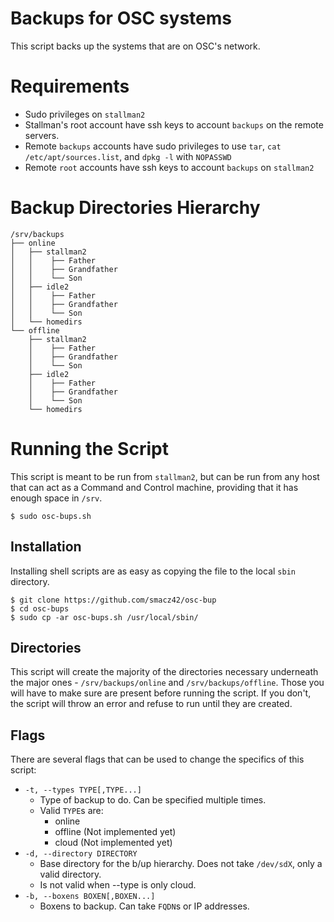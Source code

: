 # Backups for OSC systems

This script backs up the systems that are on OSC's network.

# Requirements

* Sudo privileges on `stallman2`
* Stallman's root account have ssh keys to account `backups` on the remote servers.
* Remote `backups` accounts have sudo privileges to use `tar`, `cat /etc/apt/sources.list`, and `dpkg -l` with `NOPASSWD`
* Remote `root` accounts have ssh keys to account `backups` on `stallman2`

# Backup Directories Hierarchy

```
/srv/backups
├── online
│   ├── stallman2
│   │    ├── Father
│   │    ├── Grandfather
│   │    └── Son
│   ├── idle2
│   │    ├── Father
│   │    ├── Grandfather
│   │    └── Son
│   └── homedirs
└── offline
    ├── stallman2
    │    ├── Father
    │    ├── Grandfather
    │    └── Son
    ├── idle2
    │    ├── Father
    │    ├── Grandfather
    │    └── Son
    └── homedirs
```

# Running the Script

This script is meant to be run from `stallman2`, but can be run from any host that can act as a Command and Control machine, providing that it has enough space in `/srv`.

```
$ sudo osc-bups.sh
```

## Installation

Installing shell scripts are as easy as copying the file to the local `sbin` directory.

```
$ git clone https://github.com/smacz42/osc-bup
$ cd osc-bups
$ sudo cp -ar osc-bups.sh /usr/local/sbin/
```

## Directories

This script will create the majority of the directories necessary underneath the major ones - `/srv/backups/online` and `/srv/backups/offline`. Those you will have to make sure are present before running the script. If you don't, the script will throw an error and refuse to run until they are created.

## Flags

There are several flags that can be used to change the specifics of this script:

* `-t, --types TYPE[,TYPE...]`
    * Type of backup to do. Can be specified multiple times.
    * Valid `TYPE`s are:
        * online
        * offline (Not implemented yet)
        * cloud (Not implemented yet)
* `-d, --directory DIRECTORY`
    * Base directory for the b/up hierarchy. Does not take `/dev/sdX`, only a valid directory.
    * Is not valid when --type is only cloud.
* `-b, --boxens BOXEN[,BOXEN...]`
    * Boxens to backup. Can take `FQDN`s or IP addresses.
